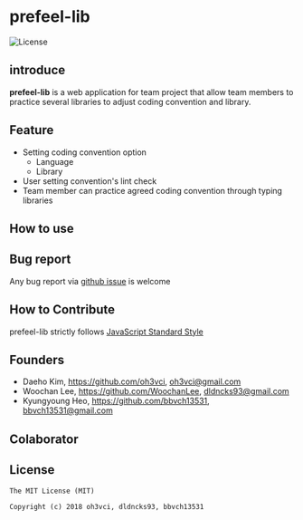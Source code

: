 # prefeel-lib
![License](https://img.shields.io/github/license/mashape/apistatus.svg)

## introduce
 **prefeel-lib** is a web application for team project that allow team members to practice several libraries to adjust coding convention and library.

## Feature
- Setting coding convention option
	- Language
	- Library 
- User setting convention's lint check
- Team member can practice agreed coding convention through typing libraries

## How to use

## Bug report
Any bug report via [github issue](https://github.com/bbvch13531/prefeel-lib/issues) is welcome
## How to Contribute

prefeel-lib strictly follows [JavaScript Standard Style](https://standardjs.com/)
## Founders
- Daeho Kim, https://github.com/oh3vci, oh3vci@gmail.com
- Woochan Lee, https://github.com/WoochanLee, dldncks93@gmail.com
- Kyungyoung Heo, https://github.com/bbvch13531, bbvch13531@gmail.com

## Colaborator



## License
```
The MIT License (MIT)

Copyright (c) 2018 oh3vci, dldncks93, bbvch13531
```